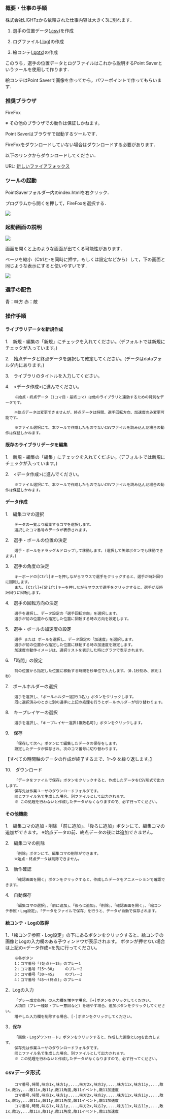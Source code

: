 ### 概要・仕事の手順
株式会社LIGHTzから依頼された仕事内容は大きく3に別れます．

1. 選手の位置データ([.csv](http://www.pc-master.jp/sousa/csv.html))を作成

2. ログファイル([.log](http://wa3.i-3-i.info/word11953.html))の作成

3. 絵コンテ([.pptx](https://www.weblio.jp/content/.pptx))の作成

このうち，選手の位置データとログファイルはこれから説明するPoint Saverというツールを使用して作ります．

絵コンテはPoint Saverで画像を作ってから，パワーポイントで作ってもらいます．

### 推奨ブラウザ
FireFox

※ その他のブラウザでの動作は保証しかねます。

Point Saverはブラウザで起動するツールです．

FireFoxをダウンロードしていない場合はダウンロードする必要があります．

以下のリンクからダウンロードしてください．

URL: [新しいファイアフォックス](https://www.mozilla.org/ja/firefox/new/)

### ツールの起動
PointSaverフォルダー内のindex.htmlを右クリック．

プログラムから開くを押して，FireFoxを選択する．

![](pics/Sketch.png)

### 起動画面の説明

![](pics/Sketch1.png)

画面を開くと上のような画面が出てくる可能性があります．

ページを縮小（Ctrlと-を同時に押す，もしくは設定などから）して，下の画面と同じような表示にすると使いやすいです．

![](pics/Sketch2.png)

### 選手の配色 
青：味方
赤：敵

### 操作手順
#### ライブラリデータを新規作成

1.　新規・編集の「新規」にチェックを入れてください。(デフォルトでは新規にチェックが入っています。)

2.　始点データと終点データを選択して確定してください。(データはdataフォルダ内にあります。)

3.　ライブラリのタイトルを入力してください。

4.　<データ作成>に進んでください。

        ※始点・終点データ（1コマ目・最終コマ）は他のライブラリと連動するための特別なデータです。

        ※始点データは変更できませんが、終点データは時間、選手回転方向、加速度のみ変更可能です。

        ※ファイル選択にて、本ツールで作成したものでないCSVファイルを読み込んだ場合の動作は保証しかねます。

#### 既存のライブラリデータを編集

1.　新規・編集の「編集」にチェックを入れてください。(デフォルトでは新規にチェックが入っています。)

2.　<データ作成>に進んでください。

        ※ファイル選択にて、本ツールで作成したものでないCSVファイルを読み込んだ場合の動作は保証しかねます。

#### データ作成

1.　編集コマの選択

        データの一覧より編集するコマを選択します。
        選択したコマ番号のデータが表示されます。

2.　選手・ボールの位置の決定

        選手・ボールをドラッグ＆ドロップして移動します。(選択して矢印ボタンでも移動できます。)

3.　選手の角度の決定　

        キーボードの[Ctrl]キーを押しながらマウスで選手をクリックすると、選手が時計回りに回転します。
        また、[Ctrl]+[Shift]キーを押しながらマウスで選手をクリックすると、選手が反時計回りに回転します。

4.　選手の回転方向の決定　

        選手を選択し、データ設定の「選手回転方向」を選択します。
        選手が前の位置から指定した位置に回転する時の方向を設定します。

5.　選手・ボールの加速度の設定

        選手 または ボールを選択し、データ設定の「加速度」を選択します。
        選手が前の位置から指定した位置に移動する時の加速度を設定します。
        加速度の動作イメージは、選択リストを表示した時にグラフで表示されます。

6.　「時間」の設定

        前の位置から指定した位置に移動する時間を秒単位で入力します。（0.1秒刻み、原則１秒）

7.　ボールホルダーの選択

        選手を選択し、「ボールホルダー選択(1名)」ボタンをクリックします。
        既に選択済みのときに別の選手に上記の処理を行うとボールホルダーが切り替わります。

8.　キープレイヤーの選択
 
        選手を選択し、「キープレイヤー選択(複数名可)」ボタンをクリックします。

9.　保存

        「保存して次へ」ボタンにて編集したデータの保存をします。
        設定したデータが保存され、次のコマ番号に切り替わります。

【すべての時間軸のデータの作成が終了するまで、1～9 を繰り返します。】

10.　ダウンロード

        「データをファイルで保存」ボタンをクリックすると、作成したデータをCSV形式で出力します。
        保存先は作業ユーザのダウンロードフォルダです。
        同じファイル名で生成した場合、別ファイルとして出力されます。
        ※ この処理を行わないと作成したデータがなくなりますので、必ず行ってください。

#### その他機能

1.　編集コマの追加・削除
        「前に追加」、「後ろに追加」ボタンにて、編集コマの追加ができます。
        ※始点データの前、終点データの後には追加できません。

2.　編集コマの削除

        「削除」ボタンにて、編集コマの削除ができます。
        ※始点・終点データは削除できません。

3.　動作確認

        「確認画面を開く」ボタンをクリックすると、作成したデータをアニメーションで確認できます。

4.　自動保存

        「編集コマの選択」、「前に追加」、「後ろに追加」、「削除」、「確認画面を開く」、「絵コンテ参照・Log設定」、「データをファイルで保存」を行うと、データが自動で保存されます。

#### 絵コンテ・Logの取得
1．「絵コンテ参照・Log設定」の下にあるボタンをクリックすると、絵コンテの画像とLogの入力欄のある子ウィンドウが表示されます。
ボタンが押せない場合は上記の<データ作成>を先に行ってください。

        ※各ボタン
        1：コマ番号「(始点)～15」のプレー1
        2：コマ番号「15～30」    のプレー2
        3：コマ番号「30～45」    のプレー3
        4：コマ番号「45～(終点)」のプレー4

2．Logの入力

        「プレー成立条件」の入力欄を増やす場合、[+]ボタンをクリックしてください。
        大項目（プレー種類・プレー意図など）を増やす場合、追加ボタンをクリックしてください。
        増やした入力欄を削除する場合、[-]ボタンをクリックしてください。

3．保存

        「画像・Logダウンロード」ボタンをクリックすると、作成した画像とLogを出力します。
        保存先は作業ユーザのダウンロードフォルダです。
        同じファイル名で生成した場合、別ファイルとして出力されます。
        ※ この処理を行わないと作成したデータがなくなりますので、必ず行ってください。

### csvデータ形式
        コマ番号,時間,味方1x,味方1y,...,味方2x,味方2y,...,味方11x,味方11y,...,敵1x,敵1y,...敵11x,敵11y,敵11角度,敵11イベント,敵11加速度
        コマ番号,時間,味方1x,味方1y,...,味方2x,味方2y,...,味方11x,味方11y,...,敵1x,敵1y,...敵11x,敵11y,敵11角度,敵11イベント,敵11加速度
        コマ番号,時間,味方1x,味方1y,...,味方2x,味方2y,...,味方11x,味方11y,...,敵1x,敵1y,...敵11x,敵11y,敵11角度,敵11イベント,敵11加速度


